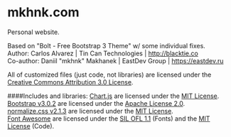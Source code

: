 # mkhnk.com
Personal website.

Based on "Bolt - Free Bootstrap 3 Theme" w/ some individual fixes.<br>
Author: Carlos Alvarez | Tin Can Technologies | http://blacktie.co<br>
Co-author: Daniil "mkhnk" Makhanek | EastDev Group | https://eastdev.ru<br>

All of customized files (just code, not libraries) are licensed under the  <a href="http://creativecommons.org/licenses/by/3.0/">Creative Commons Attribution 3.0 License</a>.<br>

####Includes and libraries:
<a href="http://chartjs.org/">Chart.js</a> are licensed under the <a href="https://github.com/nnnick/Chart.js/blob/master/LICENSE.md">MIT License</a>.<br>
<a href="http://getbootstrap.com">Bootstrap v3.0.2</a> are licensed under the <a href="http://www.apache.org/licenses/LICENSE-2.0">Apache License 2.0</a>.<br>
<a href="http://git.io/normalize">normalize.css v2.1.3</a> are licensed under the <a href="http://opensource.org/licenses/mit-license.html">MIT License</a>.<br>
<a href="http://fontawesome.io">Font Awesome</a> are licensed under the <a href="http://scripts.sil.org/OFL">SIL OFL 1.1</a> (Fonts) and the <a href="http://opensource.org/licenses/mit-license.html">MIT License</a> (Code).
